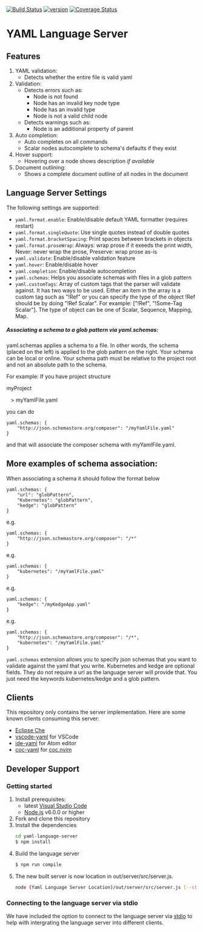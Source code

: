 [![Build Status](https://travis-ci.org/redhat-developer/yaml-language-server.svg?branch=master)](https://travis-ci.org/redhat-developer/yaml-language-server) [![version](https://img.shields.io/npm/v/yaml-language-server.svg)](https://www.npmjs.com/package/yaml-language-server) [![Coverage Status](https://coveralls.io/repos/github/redhat-developer/yaml-language-server/badge.svg?branch=master)](https://coveralls.io/github/redhat-developer/yaml-language-server?branch=master)

# YAML Language Server

## Features

1. YAML validation:
    * Detects whether the entire file is valid yaml
2. Validation:
    * Detects errors such as:
        * Node is not found
        * Node has an invalid key node type
        * Node has an invalid type
        * Node is not a valid child node
    * Detects warnings such as:
        * Node is an additional property of parent
3. Auto completion:
    * Auto completes on all commands
    * Scalar nodes autocomplete to schema's defaults if they exist
4. Hover support:
    * Hovering over a node shows description *if available*
5. Document outlining:
    * Shows a complete document outline of all nodes in the document

## Language Server Settings

The following settings are supported:
* `yaml.format.enable`: Enable/disable default YAML formatter (requires restart)
* `yaml.format.singleQuote`: Use single quotes instead of double quotes
* `yaml.format.bracketSpacing`: Print spaces between brackets in objects
* `yaml.format.proseWrap`: Always: wrap prose if it exeeds the print width, Never: never wrap the prose, Preserve: wrap prose as-is
* `yaml.validate`: Enable/disable validation feature
* `yaml.hover`: Enable/disable hover
* `yaml.completion`: Enable/disable autocompletion
* `yaml.schemas`: Helps you associate schemas with files in a glob pattern
* `yaml.customTags`: Array of custom tags that the parser will validate against. It has two ways to be used. Either an item in the array is a custom tag such as "!Ref" or you can specify the type of the object !Ref should be by doing "!Ref Scalar". For example: ["!Ref", "!Some-Tag Scalar"]. The type of object can be one of Scalar, Sequence, Mapping, Map.
##### Associating a schema to a glob pattern via yaml.schemas: 
yaml.schemas applies a schema to a file. In other words, the schema (placed on the left) is applied to the glob pattern on the right. Your schema can be local or online. Your schema path must be relative to the project root and not an absolute path to the schema.

For example:
If you have project structure

myProject

&nbsp;&nbsp;&nbsp;> myYamlFile.yaml

you can do 

```
yaml.schemas: {
    "http://json.schemastore.org/composer": "/myYamlFile.yaml"
}
```

and that will associate the composer schema with myYamlFile.yaml.

## More examples of schema association:

When associating a schema it should follow the format below
```
yaml.schemas: {
    "url": "globPattern",
    "Kubernetes": "globPattern",
    "kedge": "globPattern"
}
```

e.g.
```
yaml.schemas: {
    "http://json.schemastore.org/composer": "/*"
}
```

e.g.

```
yaml.schemas: {
    "kubernetes": "/myYamlFile.yaml"
}
```
e.g.
```
yaml.schemas: {
    "kedge": "/myKedgeApp.yaml"
}
```

e.g.
```
yaml.schemas: {
    "http://json.schemastore.org/composer": "/*",
    "kubernetes": "/myYamlFile.yaml"
}
```

`yaml.schemas` extension allows you to specify json schemas that you want to validate against the yaml that you write. Kubernetes and kedge are optional fields. They do not require a url as the language server will provide that. You just need the keywords kubernetes/kedge and a glob pattern.

## Clients
This repository only contains the server implementation. Here are some known clients consuming this server:

* [Eclipse Che](https://www.eclipse.org/che/)
* [vscode-yaml](https://marketplace.visualstudio.com/items?itemName=redhat.vscode-yaml) for VSCode
* [ide-yaml](https://atom.io/packages/ide-yaml) for Atom editor
* [coc-yaml](https://github.com/neoclide/coc-yaml) for [coc.nvim](https://github.com/neoclide/coc.nvim)

## Developer Support

### Getting started
1. Install prerequisites:
   * latest [Visual Studio Code](https://code.visualstudio.com/)
   * [Node.js](https://nodejs.org/) v6.0.0 or higher
2. Fork and clone this repository
3. Install the dependencies
	```bash
    cd yaml-language-server
	$ npm install
	```
4. Build the language server
	```bash
	$ npm run compile
	```
5. The new built server is now location in out/server/src/server.js.
	```bash
	node (Yaml Language Server Location)/out/server/src/server.js [--stdio]
	```

### Connecting to the language server via stdio
We have included the option to connect to the language server via [stdio](https://github.com/redhat-developer/yaml-language-server/blob/681985b5a059c2cb55c8171235b07e1651b6c546/src/server.ts#L46-L51) to help with intergrating the language server into different clients.
